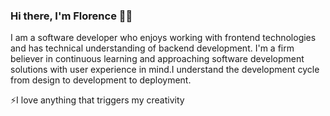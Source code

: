 
### Hi there, I'm Florence 👋🏾 



I am a software developer who enjoys working with frontend technologies and has technical understanding of backend development. I'm a firm believer in continuous learning and approaching software development solutions with user experience in mind.I understand the development cycle from design to development to deployment.

⚡I love anything that triggers my creativity

<br />







